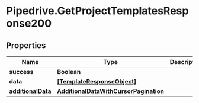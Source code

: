# Pipedrive.GetProjectTemplatesResponse200

## Properties

Name | Type | Description | Notes
------------ | ------------- | ------------- | -------------
**success** | **Boolean** |  | [optional] 
**data** | [**[TemplateResponseObject]**](TemplateResponseObject.md) |  | [optional] 
**additionalData** | [**AdditionalDataWithCursorPagination**](AdditionalDataWithCursorPagination.md) |  | [optional] 


